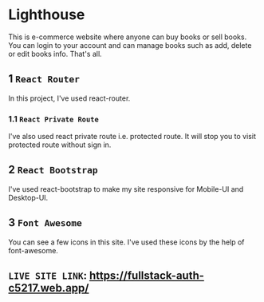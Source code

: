 # Lighthouse

This is e-commerce website where anyone can buy books or sell books. You can login to your account and can manage books such as add, delete or edit books info. That's all.

## 1 `React Router`

In this project, I've used react-router.

### 1.1 `React Private Route`

I've also used react private route i.e. protected route. It will stop you to visit protected route without sign in.

## 2 `React Bootstrap`

I've used react-bootstrap to make my site responsive for Mobile-UI and Desktop-UI.

## 3 `Font Awesome`

You can see a few icons in this site. I've used these icons by the help of font-awesome.

## `LIVE SITE LINK`: https://fullstack-auth-c5217.web.app/